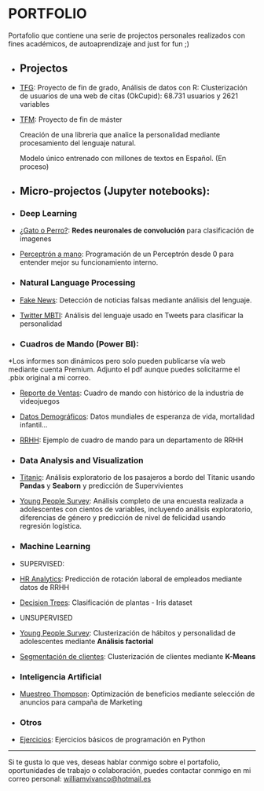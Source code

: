 # PORTFOLIO

Portafolio que contiene una serie de projectos personales realizados con fines académicos, de autoaprendizaje and just for fun ;) 


 - ## Projectos

- [TFG](https://documentcloud.adobe.com/link/track?uri=urn:aaid:scds:US:ffbd3f72-134c-4b8a-a289-3109d9672ad2#pageNum=1): 
  Proyecto de fin de grado, Análisis de datos con R: 
  Clusterización de usuarios de una web de citas (OkCupid):  68.731 usuarios y 2621 variables 

- [TFM](Link): Proyecto de fin de máster

    Creación de una libreria que analice la personalidad mediante procesamiento del lenguaje natural. 

    Modelo único entrenado con millones de textos en Español.    (En proceso)

 - ## Micro-projectos (Jupyter notebooks):

  - ### Deep Learning

   - [¿Gato o Perro?](https://nbviewer.jupyter.org/github/Aibloy/Portafolio/blob/master/Gato%20o%20Perro.ipynb): **Redes neuronales de convolución** para clasificación de imagenes
   - [Perceptrón a mano](https://nbviewer.jupyter.org/github/Aibloy/Portafolio/blob/master/Perceptr%C3%B3n%20from%20scratch.ipynb): Programación de un Perceptrón desde 0 para entender mejor su funcionamiento interno. 
  
  - ### Natural Language Processing

   - [Fake News](https://nbviewer.jupyter.org/github/Aibloy/Portafolio/blob/master/Fake%20News.ipynb): Detección de noticias falsas mediante análisis del lenguaje. 
   - [Twitter MBTI](Link): Análisis del lenguaje usado en Tweets para clasificar la personalidad 

  - ### Cuadros de Mando (Power BI): 
*Los informes son dinámicos pero solo pueden publicarse vía web mediante cuenta Premium. Adjunto el pdf aunque puedes solicitarme el .pbix original a mi correo.

   - [Reporte de Ventas](https://github.com/Aibloy/Portafolio/blob/master/Dashboard%20Ventas.pdf): Cuadro de mando con histórico de la industria de videojuegos 
   - [Datos Demográficos](https://github.com/Aibloy/Portafolio/blob/master/Dashboard%20Demogr%C3%A1fico.pdf): Datos mundiales de esperanza de vida, mortalidad infantil...
   - [RRHH](https://github.com/Aibloy/Portafolio/blob/master/Dashboard%20rrhh.pdf): Ejemplo de cuadro de mando para un departamento de RRHH
  


   - ### Data Analysis and Visualization

   - [Titanic](https://nbviewer.jupyter.org/github/Aibloy/Portafolio/blob/master/Titanic.ipynb): Análisis exploratorio de los pasajeros a bordo del Titanic usando **Pandas** y **Seaborn** y predicción de Supervivientes 
   - [Young People Survey](https://nbviewer.jupyter.org/github/Aibloy/Portafolio/blob/master/Young%20People%20Survey%20-%20diferencias%20g%C3%A9nero%20.ipynb):  Análisis completo de una encuesta realizada a adolescentes con cientos de variables, incluyendo análisis exploratorio, diferencias de género y predicción de nivel de felicidad usando regresión logística. 

  - ### Machine Learning
   - SUPERVISED: 
   - [HR Analytics](https://nbviewer.jupyter.org/github/Aibloy/Portafolio/blob/master/HR%20ANALYTICS%20.ipynb): Predicción de rotación laboral de empleados mediante datos de RRHH
   - [Decision Trees](https://nbviewer.jupyter.org/github/Aibloy/Portafolio/blob/master/Iris.ipynb): Clasificación de plantas - Iris dataset
    
    
  - UNSUPERVISED
   - [Young People Survey](https://nbviewer.jupyter.org/github/Aibloy/Portafolio/blob/master/Young%20People%20Survey%20-%20An%C3%A1lisis%20Factorial%20.ipynb):  Clusterización  de hábitos y personalidad de adolescentes mediante **Análisis factorial**
   - [Segmentación de clientes](https://nbviewer.jupyter.org/github/Aibloy/Portafolio/blob/master/Segmentaci%C3%B3n%20de%20compradores.ipynb): Clusterización de clientes mediante **K-Means**
   

  - ### Inteligencia Artificial
   - [Muestreo Thompson](https://nbviewer.jupyter.org/github/Aibloy/Portafolio/blob/master/Muestreo%20Thompson.ipynb): Optimización de beneficios mediante selección de anuncios para campaña de Marketing 
  

  - ### Otros
   - [Ejercicios](https://nbviewer.jupyter.org/github/Aibloy/Portafolio/blob/master/Ejercicios%20de%20Python.ipynb): Ejercicios básicos de programación en Python 



    

--------------------------------------------------------

Si te gusta lo que ves, deseas hablar conmigo sobre el portafolio, oportunidades de trabajo o colaboración, puedes contactar conmigo en mi correo personal: [williamvivanco@hotmail.es](mailto:williamvivanco@hotmail.es)

